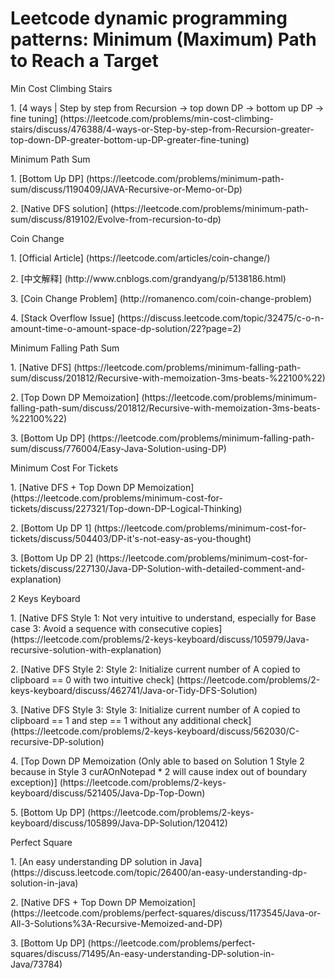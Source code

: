 # Leetcode dynamic programming patterns: Minimum (Maximum) Path to Reach a Target

<p>Min Cost Climbing Stairs
<p>1. [4 ways | Step by step from Recursion -> top down DP -> bottom up DP -> fine tuning] (https://leetcode.com/problems/min-cost-climbing-stairs/discuss/476388/4-ways-or-Step-by-step-from-Recursion-greater-top-down-DP-greater-bottom-up-DP-greater-fine-tuning)

<p>Minimum Path Sum
<p>1. [Bottom Up DP] (https://leetcode.com/problems/minimum-path-sum/discuss/1190409/JAVA-Recursive-or-Memo-or-Dp)
<p>2. [Native DFS solution] (https://leetcode.com/problems/minimum-path-sum/discuss/819102/Evolve-from-recursion-to-dp)

<p>Coin Change
<p>1. [Official Article] (https://leetcode.com/articles/coin-change/)
<p>2. [中文解释] (http://www.cnblogs.com/grandyang/p/5138186.html)
<p>3. [Coin Change Problem] (http://romanenco.com/coin-change-problem)
<p>4. [Stack Overflow Issue] (https://discuss.leetcode.com/topic/32475/c-o-n-amount-time-o-amount-space-dp-solution/22?page=2)

<p>Minimum Falling Path Sum
<p>1. [Native DFS] (https://leetcode.com/problems/minimum-falling-path-sum/discuss/201812/Recursive-with-memoization-3ms-beats-%22100%22)
<p>2. [Top Down DP Memoization] (https://leetcode.com/problems/minimum-falling-path-sum/discuss/201812/Recursive-with-memoization-3ms-beats-%22100%22)
<p>3. [Bottom Up DP] (https://leetcode.com/problems/minimum-falling-path-sum/discuss/776004/Easy-Java-Solution-using-DP)

<p>Minimum Cost For Tickets
<p>1. [Native DFS + Top Down DP Memoization] (https://leetcode.com/problems/minimum-cost-for-tickets/discuss/227321/Top-down-DP-Logical-Thinking)
<p>2. [Bottom Up DP 1] (https://leetcode.com/problems/minimum-cost-for-tickets/discuss/504403/DP-it's-not-easy-as-you-thought)
<p>3. [Bottom Up DP 2] (https://leetcode.com/problems/minimum-cost-for-tickets/discuss/227130/Java-DP-Solution-with-detailed-comment-and-explanation)

<p>2 Keys Keyboard
<p>1. [Native DFS Style 1: Not very intuitive to understand, especially for Base case 3: Avoid a sequence with consecutive copies] (https://leetcode.com/problems/2-keys-keyboard/discuss/105979/Java-recursive-solution-with-explanation)
<p>2. [Native DFS Style 2: Style 2: Initialize current number of A copied to clipboard == 0 with two intuitive check] (https://leetcode.com/problems/2-keys-keyboard/discuss/462741/Java-or-Tidy-DFS-Solution)
<p>3. [Native DFS Style 3: Style 3: Initialize current number of A copied to clipboard == 1 and step == 1 without any additional check] (https://leetcode.com/problems/2-keys-keyboard/discuss/562030/C-recursive-DP-solution)
<p>4. [Top Down DP Memoization (Only able to based on Solution 1 Style 2 because in Style 3 curAOnNotepad * 2 will cause index out of boundary exception)] (https://leetcode.com/problems/2-keys-keyboard/discuss/521405/Java-Dp-Top-Down)
<p>5. [Bottom Up DP] (https://leetcode.com/problems/2-keys-keyboard/discuss/105899/Java-DP-Solution/120412)

<p>Perfect Square
<p>1. [An easy understanding DP solution in Java] (https://discuss.leetcode.com/topic/26400/an-easy-understanding-dp-solution-in-java)
<p>2. [Native DFS + Top Down DP Memoization] (https://leetcode.com/problems/perfect-squares/discuss/1173545/Java-or-All-3-Solutions%3A-Recursive-Memoized-and-DP)
<p>3. [Bottom Up DP] (https://leetcode.com/problems/perfect-squares/discuss/71495/An-easy-understanding-DP-solution-in-Java/73784)
